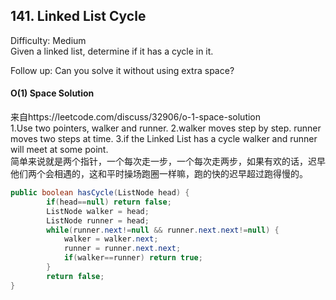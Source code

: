 ## 141. Linked List Cycle
Difficulty: Medium  
Given a linked list, determine if it has a cycle in it.

Follow up:
Can you solve it without using extra space?  

#### O(1) Space Solution
来自https://leetcode.com/discuss/32906/o-1-space-solution  
1.Use two pointers, walker and runner.
2.walker moves step by step. runner moves two steps at time.
3.if the Linked List has a cycle walker and runner will meet at some point.  
简单来说就是两个指针，一个每次走一步，一个每次走两步，如果有欢的话，迟早他们两个会相遇的，这和平时操场跑圈一样嘛，跑的快的迟早超过跑得慢的。  
```java
public boolean hasCycle(ListNode head) {
        if(head==null) return false;
        ListNode walker = head;
        ListNode runner = head;
        while(runner.next!=null && runner.next.next!=null) {
            walker = walker.next;
            runner = runner.next.next;
            if(walker==runner) return true;
        }
        return false;
}
```